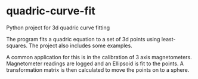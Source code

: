 # quadric-curve-fit
Python project for 3d quadric curve fitting

The program fits a quadric equation to a set of 3d points using least-squares. The project also includes some examples.

A common application for this is in the calibration of 3 axis magnetometers. Magnetometer readings are logged and an Ellipsoid is fit to the points. A transformation matrix is then calculated to move the points on to a sphere.  

